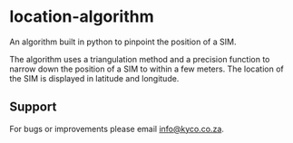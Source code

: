 location-algorithm
==================

An algorithm built in python to pinpoint the position of a SIM.

The algorithm uses a triangulation method and a precision function to
narrow down the position of a SIM to within a few meters. The location
of the SIM is displayed in latitude and longitude.


Support
-------

For bugs or improvements please email info@kyco.co.za.
